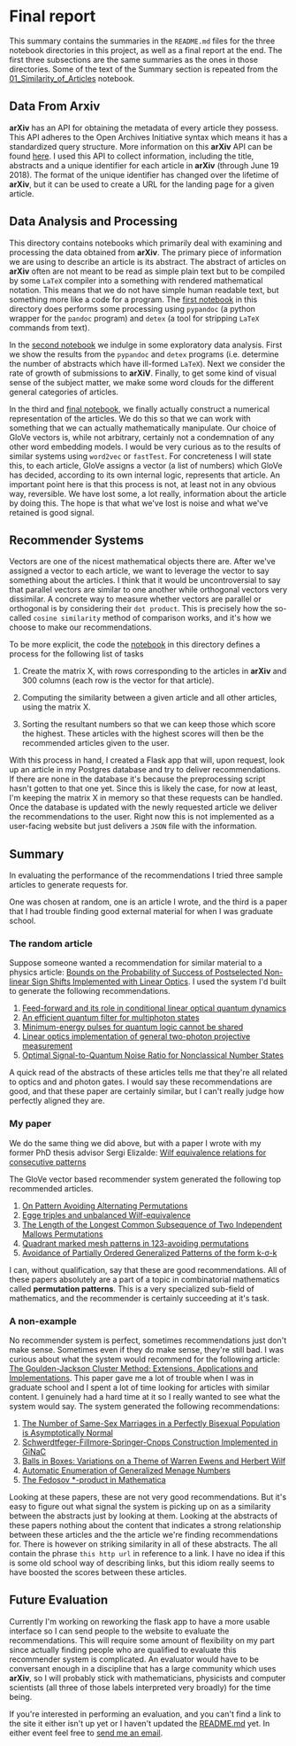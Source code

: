 # Final report
This summary contains the summaries in the `README.md` files for the three notebook directories in this project, as well as a final report at the end.
The first three subsections are the same summaries as the ones in those directories. Some of the text of the Summary section is repeated from the [01_Similarity_of_Articles](notebooks/03_Recommender_Systems/01_Similarity_of_Articles.ipynb) notebook.

## Data From Arxiv

__arXiv__ has an API for obtaining the metadata of every article they possess.
This API adheres to the Open Archives Initiative syntax which means it has a standardized query structure.
More information on this __arXiv__ API can be found [here](https://arxiv.org/help/oa/index).
I used this API to collect information, including the title, abstracts and a unique identifier for each article in __arXiv__ (through June 19 2018).
The format of the unique identifier has changed over the lifetime of __arXiv__, but it can be used to create a URL for the landing page for a given article.

## Data Analysis and Processing

This directory contains notebooks which primarily deal with examining and processing the data obtained from __arXiv__. The primary piece of information we are using to describe an article is its abstract.
The abstract of articles on __arXiv__ often are not meant to be read as simple plain text but to be compiled by some `LaTeX` compiler into a something with rendered mathematical notation.
This means that we do not have simple human readable text, but something more like a code for a program.
The [first notebook](./notebooks/02_Data_Analysis_And_Processing/01_D01_Processing_Latex.ipynb) in this directory does performs some processing using `pypandoc` (a python wrapper for the `pandoc` program) and `detex` (a tool for stripping `LaTeX` commands from text).  

In the [second notebook](./notebooks/02_Data_Analysis_And_Processing/02_Exploring_Processed_LaTeX.ipynb) we indulge in some exploratory data analysis.
First we show the results from the `pypandoc` and `detex` programs (i.e. determine the number of abstracts which have ill-formed `LaTeX`).
Next we consider the rate of growth of submissions to __arXiV__.
Finally, to get some kind of visual sense of the subject matter, we make some word clouds for the different general categories of articles.

In the third and [final notebook](./notebooks/02_Data_Analysis_And_Processing/03_GloVe_Word_Embeddings.ipynb), we finally actually construct a numerical representation of the articles. We do this so that we can work with something that we can actually mathematically manipulate.
Our choice of GloVe vectors is, while not arbitrary, certainly not a condemnation of any other word embedding models.
I would be very curious as to the results of similar systems using `word2vec` or `fastTest`.
For concreteness I will state this, to each article, GloVe assigns a vector (a list of numbers) which GloVe has decided, according to its own internal logic, represents that article.
An important point here is that this process is not, at least not in any obvious way, reversible.
We have lost some, a lot really, information about the article by doing this. The hope is that what we've lost is noise and what we've retained is good signal.

## Recommender Systems

Vectors are one of the nicest mathematical objects there are. After we've assigned a vector to each article, we want to leverage the vector to say something about the articles.
I think that it would be uncontroversial to say that parallel vectors are similar to one another while orthogonal vectors very dissimilar.
A concrete way to measure whether vectors are parallel or orthogonal is by considering their `dot product`.
This is precisely how the so-called `cosine similarity` method of comparison works, and it's how we choose to make our recommendations.

To be more explicit, the code the [notebook](./notebooks/03_Recommender_Systems/01_Similarity) in this directory defines a process for the following list of tasks

1. Create the matrix X, with rows corresponding to the articles in __arXiv__ and 300 columns (each row is the vector for that article).

1. Computing the similarity between a given article and all other articles, using the matrix X.

1. Sorting the resultant numbers so that we can keep those which score the highest. These articles with the highest scores will then be the recommended articles given to the user.

With this process in hand, I created a Flask app that will, upon request, look up an article in my Postgres database and try to deliver recommendations.
If there are none in the database it's because the preprocessing script hasn't gotten to that one yet.
Since this is likely the case, for now at least, I'm keeping the matrix X in memory so that these requests can be handled. Once the database is updated with the newly requested article we deliver the recommendations to the user.
Right now this is not implemented as a user-facing website but just delivers a `JSON` file with the information.

## Summary

In evaluating the performance of the recommendations I tried three sample articles to generate requests for.

One was chosen at random, one is an article I wrote, and the third is a paper that I had trouble finding good external material for when I was graduate school.

### The random article

Suppose someone wanted a recommendation for similar material to a physics article: [Bounds on the Probability of Success of Postselected Non-linear Sign Shifts Implemented with Linear Optics](https://arxiv.org/abs/quant-ph/0307015).
I used the system I'd built to generate the following recommendations.

1. [Feed-forward and its role in conditional linear optical quantum dynamics](https://arxiv.org/abs/quant-ph/0509075)
1. [An efficient quantum filter for multiphoton states](https://arxiv.org/abs/quant-ph/0406008)
1. [Minimum-energy pulses for quantum logic cannot be shared](https://arxiv.org/abs/quant-ph/0611137)
1. [Linear optics implementation of general two-photon projective measurement](https://arxiv.org/abs/quant-ph/0207112)
1. [Optimal Signal-to-Quantum Noise Ratio for Nonclassical Number States](https://arxiv.org/abs/quant-ph/9712020)

A quick read of the abstracts of these articles tells me that they're all related to optics and and photon gates.
I would say these recommendations are good, and that these paper are certainly similar, but I can't really judge how perfectly aligned they are.

### My paper

We do the same thing we did above, but with a paper I wrote with my former PhD thesis advisor Sergi Elizalde: [Wilf equivalence relations for consecutive patterns](https://arxiv.org/abs/1801.08262)

The GloVe vector based recommender system generated the following top recommended articles.

1. [On Pattern Avoiding Alternating Permutations](https://arxiv.org/abs/1212.2697)
1. [Egge triples and unbalanced Wilf-equivalence](https://arxiv.org/abs/1410.0230)
1. [The Length of the Longest Common Subsequence of Two Independent Mallows Permutations](https://arxiv.org/abs/1611.03840)
1. [Quadrant marked mesh patterns in 123-avoiding permutations](https://arxiv.org/abs/1705.00164)
1. [Avoidance of Partially Ordered Generalized Patterns of the form  k-σ-k](https://arxiv.org/abs/0805.1872)

I can, without qualification, say that these are good recommendations.
All of these papers absolutely are a part of a topic in combinatorial mathematics called __permutation patterns__.
This is a very specialized sub-field of mathematics, and the recommender is certainly succeeding at it's task.


### A non-example

No recommender system is perfect, sometimes recommendations just don't make sense. Sometimes even if they do make sense, they're still bad.
I was curious about what the system would recommend for the following article: [The Goulden-Jackson Cluster Method: Extensions, Applications and Implementations](https://arxiv.org/abs/math/9806036).
This paper gave me a lot of trouble when I was in graduate school and I spent a lot of time looking for articles with similar content.
I genuinely had a hard time at it so I really wanted to see what the system would say.
The system generated the following recommendations:

1. [The Number of Same-Sex Marriages in a Perfectly Bisexual Population is Asymptotically Normal](https://arxiv.org/abs/1106.5646)
1. [Schwerdtfeger-Fillmore-Springer-Cnops Construction Implemented in GiNaC](https://arxiv.org/abs/cs/0512073)
1. [Balls in Boxes: Variations on a Theme of Warren Ewens and Herbert Wilf](https://arxiv.org/abs/1106.5531)
1. [Automatic Enumeration of Generalized Menage Numbers](https://arxiv.org/abs/1401.1089)
1. [The Fedosov *-product in Mathematica](https://arxiv.org/abs/0801.3194)

Looking at these papers, these are not very good recommendations.
But it's easy to figure out what signal the system is picking up on as a similarity between the abstracts just by looking at them.
Looking at the abstracts of these papers nothing about the content that indicates a strong relationship between these articles and the the article we're finding recommendations for.
There is however on striking similarity in all of these abstracts. The all contain the phrase `this http url` in reference to a link.
I have no idea if this is some old school way of describing links, but this idiom really seems to have boosted the scores between these articles.

## Future Evaluation

Currently I'm working on reworking the flask app to have a more usable interface so I can send people to the website to evaluate the recommendations.
This will require some amount of flexibility on my part since actually finding people who are qualified to evaluate this recommender system is complicated.
An evaluator would have to be conversant enough in a discipline that has a large community which uses __arXiv__, so I will probably stick with mathematicians, physicists and computer scientists (all three of those labels interpreted very broadly) for the time being.

If you're interested in performing an evaluation, and you can't find a link to the site it either isn't up yet or I haven't updated the [README.md](README,md) yet. In either event feel free to [send me an email](jtimdwyer@gmail.com).

